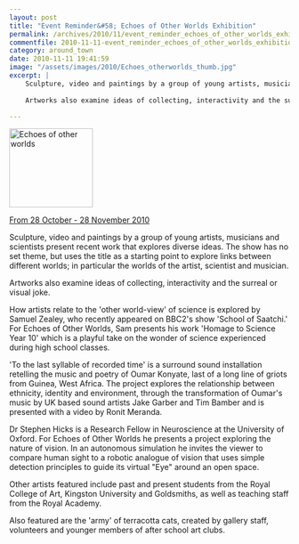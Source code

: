 ```yaml
---
layout: post
title: "Event Reminder&#58; Echoes of Other Worlds Exhibition"
permalink: /archives/2010/11/event_reminder_echoes_of_other_worlds_exhibition.html
commentfile: 2010-11-11-event_reminder_echoes_of_other_worlds_exhibition
category: around_town
date: 2010-11-11 19:41:59
image: "/assets/images/2010/Echoes_otherworlds_thumb.jpg"
excerpt: |
    Sculpture, video and paintings by a group of young artists, musicians and scientists present recent work that explores diverse ideas. The show has no set theme, but uses the title as a starting point to explore links between different worlds; in particular the worlds of the artist, scientist and musician.
    
    Artworks also examine ideas of collecting, interactivity and the surreal or visual joke.

---
```


<a href="/assets/images/2010/Echoes_otherworlds.jpg" title="See larger version of - Echoes of other worlds"><img src="/assets/images/2010/Echoes_otherworlds_thumb.jpg" width="150" height="142" alt="Echoes of other worlds" class="photo right" /></a>

[From 28 October - 28 November 2010](/event/exhibition/200705142638)

Sculpture, video and paintings by a group of young artists, musicians and scientists present recent work that explores diverse ideas. The show has no set theme, but uses the title as a starting point to explore links between different worlds; in particular the worlds of the artist, scientist and musician.

Artworks also examine ideas of collecting, interactivity and the surreal or visual joke.

How artists relate to the 'other world-view' of science is explored by Samuel Zealey, who recently appeared on BBC2's show 'School of Saatchi.' For Echoes of Other Worlds, Sam presents his work 'Homage to Science Year 10' which is a playful take on the wonder of science experienced during high school classes.

'To the last syllable of recorded time' is a surround sound installation retelling the music and poetry of Oumar Konyate, last of a long line of griots from Guinea, West Africa. The project explores the relationship between ethnicity, identity and environment, through the transformation of Oumar's music by UK based sound artists Jake Garber and Tim Bamber and is presented with a video by Ronit Meranda.

Dr Stephen Hicks is a Research Fellow in Neuroscience at the University of Oxford. For Echoes of Other Worlds he presents a project exploring the nature of vision. In an autonomous simulation he invites the viewer to compare human sight to a robotic analogue of vision that uses simple detection principles to guide its virtual "Eye" around an open space.

Other artists featured include past and present students from the Royal College of Art, Kingston University and Goldsmiths, as well as teaching staff from the Royal Academy.

Also featured are the 'army' of terracotta cats, created by gallery staff, volunteers and younger members of after school art clubs.
